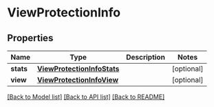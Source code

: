 # ViewProtectionInfo

## Properties
Name | Type | Description | Notes
------------ | ------------- | ------------- | -------------
**stats** | [**ViewProtectionInfoStats**](ViewProtectionInfoStats.md) |  | [optional] 
**view** | [**ViewProtectionInfoView**](ViewProtectionInfoView.md) |  | [optional] 

[[Back to Model list]](../README.md#documentation-for-models) [[Back to API list]](../README.md#documentation-for-api-endpoints) [[Back to README]](../README.md)


